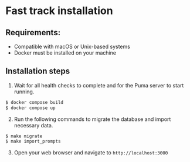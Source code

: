 # Fast track installation

## Requirements:
* Compatible with macOS or Unix-based systems
* Docker must be installed on your machine

## Installation steps
1. Wait for all health checks to complete and for the Puma server to start running.
```bash
$ docker compose build
$ docker compose up
```
2. Run the following commands to migrate the database and import necessary data.
```bash
$ make migrate
$ make import_prompts
```
3. Open your web browser and navigate to `http://localhost:3000`
